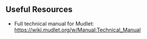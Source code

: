 ## Useful Resources

- Full technical manual for Mudlet: https://wiki.mudlet.org/w/Manual:Technical_Manual